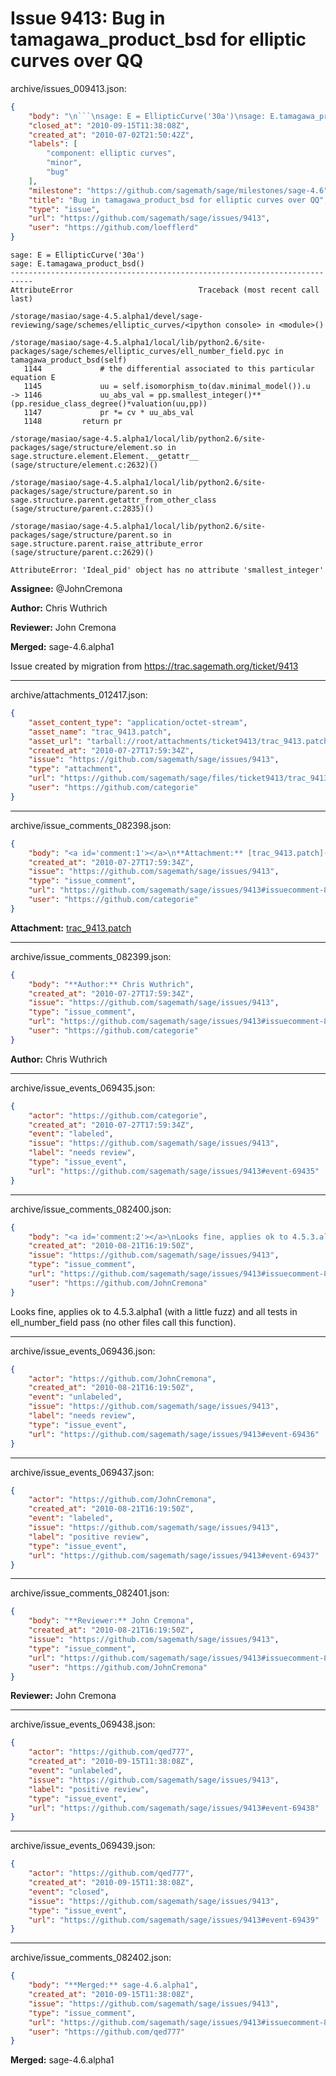 # Issue 9413: Bug in tamagawa_product_bsd for elliptic curves over QQ

archive/issues_009413.json:
```json
{
    "body": "\n```\nsage: E = EllipticCurve('30a')\nsage: E.tamagawa_product_bsd()\n---------------------------------------------------------------------------\nAttributeError                            Traceback (most recent call last)\n\n/storage/masiao/sage-4.5.alpha1/devel/sage-reviewing/sage/schemes/elliptic_curves/<ipython console> in <module>()\n\n/storage/masiao/sage-4.5.alpha1/local/lib/python2.6/site-packages/sage/schemes/elliptic_curves/ell_number_field.pyc in tamagawa_product_bsd(self)\n   1144             # the differential associated to this particular equation E\n   1145             uu = self.isomorphism_to(dav.minimal_model()).u\n-> 1146             uu_abs_val = pp.smallest_integer()**(pp.residue_class_degree()*valuation(uu,pp))\n   1147             pr *= cv * uu_abs_val\n   1148         return pr\n\n/storage/masiao/sage-4.5.alpha1/local/lib/python2.6/site-packages/sage/structure/element.so in sage.structure.element.Element.__getattr__ (sage/structure/element.c:2632)()\n\n/storage/masiao/sage-4.5.alpha1/local/lib/python2.6/site-packages/sage/structure/parent.so in sage.structure.parent.getattr_from_other_class (sage/structure/parent.c:2835)()\n\n/storage/masiao/sage-4.5.alpha1/local/lib/python2.6/site-packages/sage/structure/parent.so in sage.structure.parent.raise_attribute_error (sage/structure/parent.c:2629)()\n\nAttributeError: 'Ideal_pid' object has no attribute 'smallest_integer'\n```\n\n**Assignee:** @JohnCremona\n\n**Author:** Chris Wuthrich\n\n**Reviewer:** John Cremona\n\n**Merged:** sage-4.6.alpha1\n\nIssue created by migration from https://trac.sagemath.org/ticket/9413\n\n",
    "closed_at": "2010-09-15T11:38:08Z",
    "created_at": "2010-07-02T21:50:42Z",
    "labels": [
        "component: elliptic curves",
        "minor",
        "bug"
    ],
    "milestone": "https://github.com/sagemath/sage/milestones/sage-4.6",
    "title": "Bug in tamagawa_product_bsd for elliptic curves over QQ",
    "type": "issue",
    "url": "https://github.com/sagemath/sage/issues/9413",
    "user": "https://github.com/loefflerd"
}
```

```
sage: E = EllipticCurve('30a')
sage: E.tamagawa_product_bsd()
---------------------------------------------------------------------------
AttributeError                            Traceback (most recent call last)

/storage/masiao/sage-4.5.alpha1/devel/sage-reviewing/sage/schemes/elliptic_curves/<ipython console> in <module>()

/storage/masiao/sage-4.5.alpha1/local/lib/python2.6/site-packages/sage/schemes/elliptic_curves/ell_number_field.pyc in tamagawa_product_bsd(self)
   1144             # the differential associated to this particular equation E
   1145             uu = self.isomorphism_to(dav.minimal_model()).u
-> 1146             uu_abs_val = pp.smallest_integer()**(pp.residue_class_degree()*valuation(uu,pp))
   1147             pr *= cv * uu_abs_val
   1148         return pr

/storage/masiao/sage-4.5.alpha1/local/lib/python2.6/site-packages/sage/structure/element.so in sage.structure.element.Element.__getattr__ (sage/structure/element.c:2632)()

/storage/masiao/sage-4.5.alpha1/local/lib/python2.6/site-packages/sage/structure/parent.so in sage.structure.parent.getattr_from_other_class (sage/structure/parent.c:2835)()

/storage/masiao/sage-4.5.alpha1/local/lib/python2.6/site-packages/sage/structure/parent.so in sage.structure.parent.raise_attribute_error (sage/structure/parent.c:2629)()

AttributeError: 'Ideal_pid' object has no attribute 'smallest_integer'
```

**Assignee:** @JohnCremona

**Author:** Chris Wuthrich

**Reviewer:** John Cremona

**Merged:** sage-4.6.alpha1

Issue created by migration from https://trac.sagemath.org/ticket/9413





---

archive/attachments_012417.json:
```json
{
    "asset_content_type": "application/octet-stream",
    "asset_name": "trac_9413.patch",
    "asset_url": "tarball://root/attachments/ticket9413/trac_9413.patch",
    "created_at": "2010-07-27T17:59:34Z",
    "issue": "https://github.com/sagemath/sage/issues/9413",
    "type": "attachment",
    "url": "https://github.com/sagemath/sage/files/ticket9413/trac_9413.patch",
    "user": "https://github.com/categorie"
}
```



---

archive/issue_comments_082398.json:
```json
{
    "body": "<a id='comment:1'></a>\n**Attachment:** [trac_9413.patch](https://github.com/sagemath/sage/files/ticket9413/trac_9413.patch)",
    "created_at": "2010-07-27T17:59:34Z",
    "issue": "https://github.com/sagemath/sage/issues/9413",
    "type": "issue_comment",
    "url": "https://github.com/sagemath/sage/issues/9413#issuecomment-82398",
    "user": "https://github.com/categorie"
}
```

<a id='comment:1'></a>
**Attachment:** [trac_9413.patch](https://github.com/sagemath/sage/files/ticket9413/trac_9413.patch)



---

archive/issue_comments_082399.json:
```json
{
    "body": "**Author:** Chris Wuthrich",
    "created_at": "2010-07-27T17:59:34Z",
    "issue": "https://github.com/sagemath/sage/issues/9413",
    "type": "issue_comment",
    "url": "https://github.com/sagemath/sage/issues/9413#issuecomment-82399",
    "user": "https://github.com/categorie"
}
```

**Author:** Chris Wuthrich



---

archive/issue_events_069435.json:
```json
{
    "actor": "https://github.com/categorie",
    "created_at": "2010-07-27T17:59:34Z",
    "event": "labeled",
    "issue": "https://github.com/sagemath/sage/issues/9413",
    "label": "needs review",
    "type": "issue_event",
    "url": "https://github.com/sagemath/sage/issues/9413#event-69435"
}
```



---

archive/issue_comments_082400.json:
```json
{
    "body": "<a id='comment:2'></a>\nLooks fine, applies ok to 4.5.3.alpha1 (with a little fuzz) and all tests in ell_number_field pass (no other files call this function).",
    "created_at": "2010-08-21T16:19:50Z",
    "issue": "https://github.com/sagemath/sage/issues/9413",
    "type": "issue_comment",
    "url": "https://github.com/sagemath/sage/issues/9413#issuecomment-82400",
    "user": "https://github.com/JohnCremona"
}
```

<a id='comment:2'></a>
Looks fine, applies ok to 4.5.3.alpha1 (with a little fuzz) and all tests in ell_number_field pass (no other files call this function).



---

archive/issue_events_069436.json:
```json
{
    "actor": "https://github.com/JohnCremona",
    "created_at": "2010-08-21T16:19:50Z",
    "event": "unlabeled",
    "issue": "https://github.com/sagemath/sage/issues/9413",
    "label": "needs review",
    "type": "issue_event",
    "url": "https://github.com/sagemath/sage/issues/9413#event-69436"
}
```



---

archive/issue_events_069437.json:
```json
{
    "actor": "https://github.com/JohnCremona",
    "created_at": "2010-08-21T16:19:50Z",
    "event": "labeled",
    "issue": "https://github.com/sagemath/sage/issues/9413",
    "label": "positive review",
    "type": "issue_event",
    "url": "https://github.com/sagemath/sage/issues/9413#event-69437"
}
```



---

archive/issue_comments_082401.json:
```json
{
    "body": "**Reviewer:** John Cremona",
    "created_at": "2010-08-21T16:19:50Z",
    "issue": "https://github.com/sagemath/sage/issues/9413",
    "type": "issue_comment",
    "url": "https://github.com/sagemath/sage/issues/9413#issuecomment-82401",
    "user": "https://github.com/JohnCremona"
}
```

**Reviewer:** John Cremona



---

archive/issue_events_069438.json:
```json
{
    "actor": "https://github.com/qed777",
    "created_at": "2010-09-15T11:38:08Z",
    "event": "unlabeled",
    "issue": "https://github.com/sagemath/sage/issues/9413",
    "label": "positive review",
    "type": "issue_event",
    "url": "https://github.com/sagemath/sage/issues/9413#event-69438"
}
```



---

archive/issue_events_069439.json:
```json
{
    "actor": "https://github.com/qed777",
    "created_at": "2010-09-15T11:38:08Z",
    "event": "closed",
    "issue": "https://github.com/sagemath/sage/issues/9413",
    "type": "issue_event",
    "url": "https://github.com/sagemath/sage/issues/9413#event-69439"
}
```



---

archive/issue_comments_082402.json:
```json
{
    "body": "**Merged:** sage-4.6.alpha1",
    "created_at": "2010-09-15T11:38:08Z",
    "issue": "https://github.com/sagemath/sage/issues/9413",
    "type": "issue_comment",
    "url": "https://github.com/sagemath/sage/issues/9413#issuecomment-82402",
    "user": "https://github.com/qed777"
}
```

**Merged:** sage-4.6.alpha1
